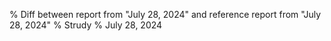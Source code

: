 % Diff between report from "July 28, 2024" and reference report from "July 28, 2024"
% Strudy
% July 28, 2024


